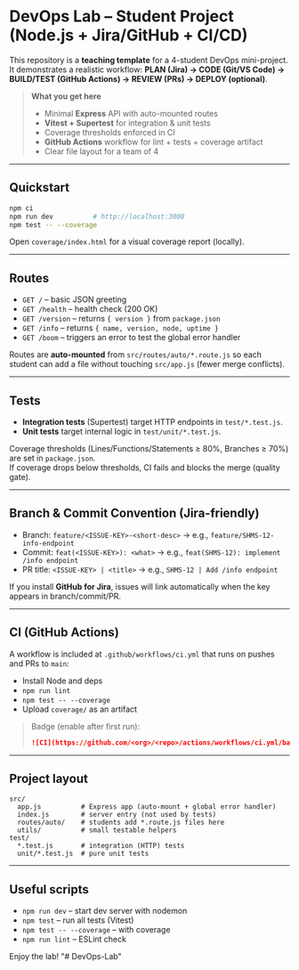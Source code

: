 # DevOps Lab – Student Project (Node.js + Jira/GitHub + CI/CD)

This repository is a **teaching template** for a 4-student DevOps mini-project.
It demonstrates a realistic workflow: **PLAN (Jira) → CODE (Git/VS Code) → BUILD/TEST (GitHub Actions) → REVIEW (PRs) → DEPLOY (optional)**.

> **What you get here**
> - Minimal **Express** API with auto-mounted routes
> - **Vitest + Supertest** for integration & unit tests
> - Coverage thresholds enforced in CI
> - **GitHub Actions** workflow for lint + tests + coverage artifact
> - Clear file layout for a team of 4

---

## Quickstart

```bash
npm ci
npm run dev          # http://localhost:3000
npm test -- --coverage
```

Open `coverage/index.html` for a visual coverage report (locally).

---

## Routes

- `GET /` – basic JSON greeting
- `GET /health` – health check (200 OK)
- `GET /version` – returns `{ version }` from `package.json`
- `GET /info` – returns `{ name, version, node, uptime }`
- `GET /boom` – triggers an error to test the global error handler

Routes are **auto-mounted** from `src/routes/auto/*.route.js` so each student can add a file without touching `src/app.js` (fewer merge conflicts).

---

## Tests

- **Integration tests** (Supertest) target HTTP endpoints in `test/*.test.js`.
- **Unit tests** target internal logic in `test/unit/*.test.js`.

Coverage thresholds (Lines/Functions/Statements ≥ 80%, Branches ≥ 70%) are set in `package.json`.  
If coverage drops below thresholds, CI fails and blocks the merge (quality gate).

---

## Branch & Commit Convention (Jira-friendly)

- Branch: `feature/<ISSUE-KEY>-<short-desc>` → e.g., `feature/SHMS-12-info-endpoint`
- Commit: `feat(<ISSUE-KEY>): <what>` → e.g., `feat(SHMS-12): implement /info endpoint`
- PR title: `<ISSUE-KEY> | <title>` → e.g., `SHMS-12 | Add /info endpoint`

If you install **GitHub for Jira**, issues will link automatically when the key appears in branch/commit/PR.

---

## CI (GitHub Actions)

A workflow is included at `.github/workflows/ci.yml` that runs on pushes and PRs to `main`:

- Install Node and deps
- `npm run lint`
- `npm test -- --coverage`
- Upload `coverage/` as an artifact

> Badge (enable after first run):
>
> ```md
> ![CI](https://github.com/<org>/<repo>/actions/workflows/ci.yml/badge.svg)
> ```

---

## Project layout

```
src/
  app.js          # Express app (auto-mount + global error handler)
  index.js        # server entry (not used by tests)
  routes/auto/    # students add *.route.js files here
  utils/          # small testable helpers
test/
  *.test.js       # integration (HTTP) tests
  unit/*.test.js  # pure unit tests
```

---

## Useful scripts

- `npm run dev` – start dev server with nodemon
- `npm test` – run all tests (Vitest)
- `npm test -- --coverage` – with coverage
- `npm run lint` – ESLint check

Enjoy the lab!
"# DevOps-Lab" 
